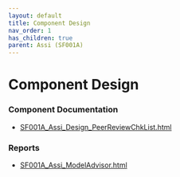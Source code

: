 ```yaml
---
layout: default
title: Component Design
nav_order: 1
has_children: true
parent: Assi (SF001A)
---
```

# Component Design
### Component Documentation

- [SF001A_Assi_Design_PeerReviewChkList.html](Doc/SF001A_Assi_Design_PeerReviewChkList.html)

### Reports

- [SF001A_Assi_ModelAdvisor.html](Reports/SF001A_Assi_ModelAdvisor.html)

